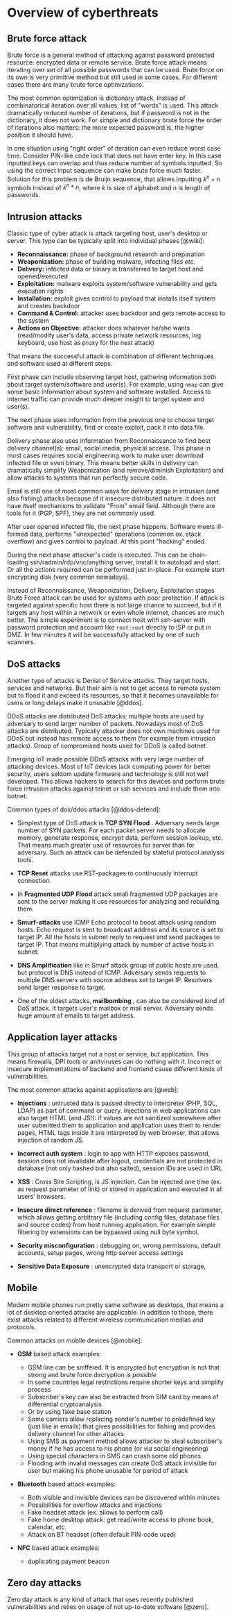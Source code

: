 # Overview of cyberthreats

## Brute force attack

Brute force is a general method of attacking against password protected resource: encrypted data or remote service. Brute force attack
means iterating over set of all possible passwords that can be used. Brute force on its own is very primitive method but still used in
some cases. For different cases there are many brute force optimizations.

The most common optimization is dictionary attack. Instead of combinatorical iteration over all values, list of "words" is used. This
attack dramatically reduced number of iterations, but if password is not in the dictionary, it does not work. For simple and dictionary 
brute force the order of iterations also matters: the more expected password is, the higher position it should have.

In one situation using "right order" of iteration can even reduce worst case time. Consider PIN-like code lock that does not have enter
key. In this case inputted keys can overlap and thus reduce number of symbols inputted. So using the correct input sequence can make brute
force much faster. Solution for this problem is de Bruijn sequence, that allows inputting $k^n + n$ symbols instead of $k^n * n$, where $k$
is size of alphabet and $n$ is length of passwords.

## Intrusion attacks

Classic type of cyber attack is attack targeting host, user's desktop or server. This type can be
typically split into individual phases [@wiki]:

  * __Reconnaissance:__ phase of background research and preparation
  * __Weaponization:__ phase of building malware, infecting files _etc._
  * __Delivery:__ infected data or binary is transferred to target host and opened/executed
  * __Exploitation:__ malware exploits system/software vulnerability and gets execution rights
  * __Installation:__ exploit gives control to payload that installs itself system and creates backdoor
  * __Command & Control:__ attacker uses backdoor and gets remote access to the system
  * __Actions on Objective:__ attacker does whatever he/she wants (read/modify user's data, access private network resources, log 
    keyboard, use host as proxy for the next attack)

That means the successful attack is combination of different techniques and software used at different steps.

First phase can include observing target host, gathering information both about target system/software and user(s). For example, using 
`nmap` can give some basic information about system and software installed. Access to internet traffic can provide much deeper insight
to target system and user(s).

The next phase uses information from the previous one to choose target software and vulnerability, find or create exploit, pack it into
data file.

Delivery phase also uses information from Reconnaissance to find best delivery channel(s): email, social media, physical access. This
phase in most cases requires social engineering work to make user download infected file or even binary. This means better skills in
delivery can dramatically simplify Weaponization (and remove/diminish Exploitation) and allow attacks to systems that run perfectly secure 
code.

Email is still one of most common ways for delivery stage in intrusion (and also fishing) attacks because of it insecure distributed 
nature: it does not have itself mechanisms to validate "From" email field. Although there are tools for it (PGP, SPF), they are not 
commonly used.

After user opened infected file, the next phase happens. Software meets ill-formed data, performs "unexpected" operations (common ex.
stack overflow) and gives control to payload. At this point "hacking" ended.

During the next phase attacker's code is executed. This can be chain-loading ssh/radmin/rdp/vnc/anything server, install it to autoload
and start. Or all the actions required can be performed just in-place. For example start encrypting disk (very common nowadays).

Instead of Reconnaissance, Weaponization, Delivery, Exploitation stages Brute Force attack can be used for systems with poor protection.
If attack is targeted against specific host there is not large chance to succeed, but if it targets any host within a network or even
whole internet, chances are much better. The simple experiment is to connect host with ssh-server with password protection and account
like `root:root` directly to ISP or put in DMZ. In few minutes it will be successfully attacked by one of such scanners.

## DoS attacks

Another type of attacks is Denial of Service attacks. They target hosts, services and networks. But their aim is not to get access to 
remote system but to flood it and exceed its resources, so that it becomes unavailable for users or long delays make it unusable [@ddos].

DDoS attacks are distributed DoS attacks: multiple hosts are used by adversary to send larger number of packets. Nowadays most of
DoS attacks are distributed. Typically attacker does not own machines used for DDoS but instead has remote access to them (for example
from intrusion attacks). Group of compromised hosts used for DDoS is called botnet. 

Emerging IoT made possible DDoS attacks with very large number of attacking devices. Most of IoT devices
lack computing power for better security, users seldom update firmware and technology is still not well developed. This allows hackers
to search for this devices and perform brute force intrusion attacks against telnet or ssh services and include them into botnet.

Common types of dos/ddos attacks [@ddos-defend]:

  * Simplest type of DoS attack is __TCP SYN Flood__ . Adversary sends large number of SYN packets. For each packet server needs to allocate 
    memory, generate response, encrypt data, perform session lookup, etc. That means much greater use of resources for server than for
    adversary. Such an attack can be defended by stateful protocol analysis tools. 

  * __TCP Reset__ attacks use RST-packages to continuously interrupt connection. 

  * In __Fragmented UDP Flood__ attack small fragmented UDP packages are sent to the server making it use resources for analyzing and
    rebuilding them.

  * __Smurf-attacks__ use ICMP Echo protocol to boost attack using random hosts. Echo request is sent to broadcast address and its source
    is set to target IP. All the hosts in subnet reply to request and send packages to target IP. That means multiplying attack by number
    of active hosts in subnet.

  * __DNS Amplification__ like in Smurf attack group of public hosts are used, but protocol is DNS instead of ICMP. Adversary sends
    requests to multiple DNS servers with source address set to target IP. Resolvers send larger response to target.

  * One of the oldest attacks, __mailbombing__ , can also be considered kind of DoS attack. It targets user's mailbox or mail server. Adversary 
    sends huge amount of emails to target address. 

## Application layer attacks

This group of attacks target not a host or service, but application. This means firewalls, DPI tools or anitviruses can do
nothing with it. Incorrect or insecure implementations of backend and frontend cause different kinds of vulnerabilities.

The most common attacks against applications are [@web]:

  * __Injections__ : untrusted data is passed directly to interpreter (PHP, SQL, LDAP) as part of command or query. Injections in web
    applications can also target HTML (and JS!): if values are not sanitized somewhere after user submitted them to application and 
    application uses them to render pages, HTML tags inside it are interpreted by web browser, that allows injection of random JS.

  * __Incorrect auth system__ : login to app with HTTP exposes password, session does not invalidate after logout, credentials are not
    protected in database (not only hashed but also salted), session IDs are used in URL

  * __XSS__ : Cross Site Scripting, is JS injection. Can be injected one time (ex. as request parameter of link) or stored in application
    and executed in all users' browsers.

  * __Insecure direct reference__ : filename is derived from request parameter, which allows getting arbitrary file (including config
    files, database files and source codes) from host running application. For example simple filtering by extensions can be bypassed using
    null byte symbol.

  * __Security misconfiguration__ : debugging on, wrong permissions, default accounts, setup pages, wrong http server access settings

  * __Sensitive Data Exposure__ : unencrypted data transport or storage, 

## Mobile

Modern mobile phones run pretty same software as desktops, that means a lot of desktop oriented attacks are applicable. In addition to
those, there exist attacks related to different wireless communication medias and protocols.

Common attacks on mobile devices [@mobile]:

  * __GSM__ based attack examples:
    - GSM line can be sniffered. It is encrypted but encryption is not that strong and brute force decryption _is possible_
    - In some countries legal restrictions require shorter keys and simplify process
    - Subscriber's key can also be extracted from SIM card by means of differential cryptoanalysis
    - Or by using fake base station
    - Some carriers allow replacing sender's number to predefined key (just like in emails) that gives possibilities for fishing and 
      provides delivery channel for other attacks
    - Using SMS as payment method allows attacker to steal subscriber's money if he has access to his phone (or via social engineering)
    - Using special characters in SMS can crash some old phones
    - Flooding with invalid messages can create DoS attack invisible for user but making his phone unusable for period of attack

  * __Bluetooth__ based attack examples:
    - Both visible and invisible devices can be discovered within minutes
    - Possibilities for overflow attacks and injections
    - Fake headset attack (ex. allows to perform call)
    - Fake home desktop attack: get read/write access to phone book, calendar, _etc._
    - Attack on BT headset (often default PIN-code used)

  * __NFC__ based attack examples:
    - duplicating payment beacon

## Zero day attacks

Zero day attack is any kind of attack that uses recently published vulnerabilities and relies on usage of not up-to-date software [@zero].


